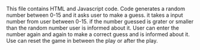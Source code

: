 This file contains HTML and Javascript code.
Code generates a random number between 0-15 and it asks user to make a guess.
it takes a input number from user between 0-15.
if the number guessed is grater or smaller than the random number user is informed about it.
User can enter the number again and again to make a correct guess and is informed about it.
Use can reset the game in between the play or after the play.
